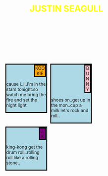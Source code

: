 <!DOCTYPE html>
<html>
<head>
<meta charset="utf-8">
<meta name="viewport"content="width=device-width,initial-scale=1">
	<title>jeon jungkook</title>
	    <link rel="stylesheet"href="style.css">

     
</head>
<body>
<h1>JUSTIN SEAGULL</h1>
<div id="contentbox">
	<div id="chicken" >KOOKIE</div>
	<div><p>cause i..i..i'm in the stars tonight.so watch me bring the fire and set the night light</p></div>
</div>
<div id="contentbox">
	<div id="beef">BUNNY</div>
	<div><p>shoes on..get up in the mon..cup a milk let's rock and roll..</p></div>
</div>
<div id="contents">
	<div id="sushi">J.K</div>
	<div><p>king-kong get the drum roll..rolling roll like a rolling stone..</p></div>
</div>
</body>
</html>
<style>
 *{box-sizing: border-box; margin: 0; padding: 0;
 }
 h1{text-align:
center;color:yellow;margin-bottom: 10px;background:url("jk.png") no-repeat top center; height: 180px;
 }
 #contentbox,#contents{background-color: lightblue;
border:solid black; width:33.3333%;
float:left;margin: 5px; overflow:auto;
 }	
#chicken{background-color: orange;
	width:30%;
	text-align: center;
	border:solid black;
	position: relative;
	left:69.5%;
}
#beef{background-color: pink;
	width:16%;
	text-align: center;
	border:solid black;
	position: relative;
	left:83.5%;
}
#sushi{background-color: purple;
	width:18%;
	text-align: center;
	border:solid black;
	position: relative;
	left:81.5%;
}
@media(min-width: 992px){
#contentbox,#contents{background-color: lightblue;
border:solid black; width:31%;
float:left;margin: 5px;overflow:auto;
 }	
#chicken{background-color: orange;
	width:30%;
	text-align: center;
	border:solid black;
	position: relative;
	left:69%;
}
#beef{background-color: pink;
	width:16%;
	text-align: center;
	border:solid black;
	position: relative;
	left:83%;
}
#sushi{background-color: purple;
	width:18%;
	text-align: center;
	border:solid black;
	position: relative;
	left:81%;
}
	
}

@media(min-width: 768px) and (max-width: 991px){
#contentbox{background-color: lightblue;
border:solid black; width:48%;
margin: 5px;float:left;overflow:auto;
 }		
#contents{width:98%;
background-color: lightblue;
border:solid black;
margin: 5px;float:left;}
#chicken{background-color: orange;
	width:40%;
	text-align: center;
	border:solid black;
	position: relative;
	left:59.5%;
}
#beef{background-color: pink;
	width:20%;
	text-align: center;
	border:solid black;
	position: relative;
	left:79.5%;
}
#sushi{background-color: purple;
	width:20%;
	text-align: center;
	border:solid black;
	position: relative;
	left:79.5%;	
}	
}
@media(max-width: 767px){
#contentbox,#contents{background-color: lightblue;
border:solid black; width:100%;
margin: 5px;overflow:auto;
 }
}	
</style>
